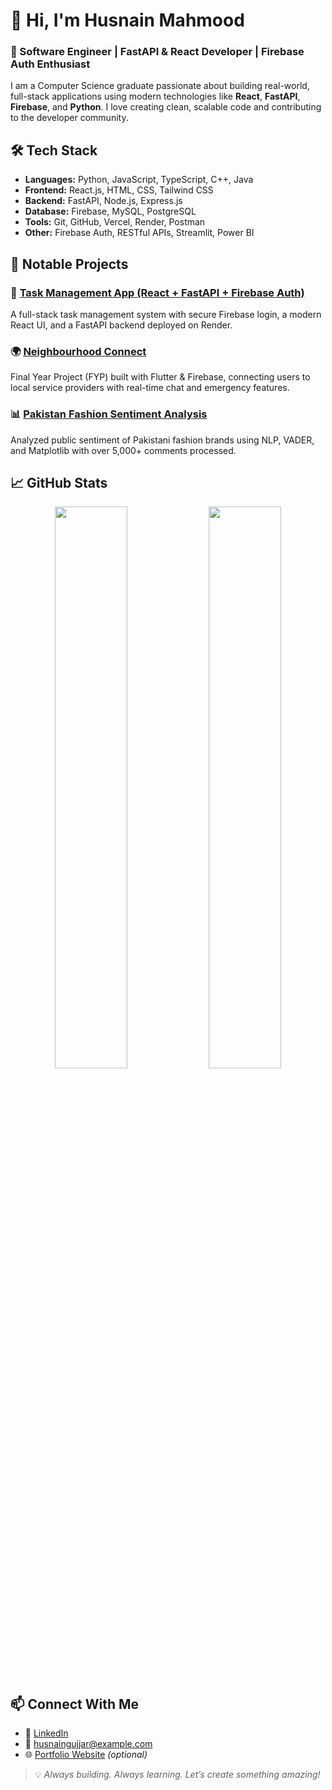 # 👋 Hi, I'm Husnain Mahmood

### 🚀 Software Engineer | FastAPI & React Developer | Firebase Auth Enthusiast

I am a Computer Science graduate passionate about building real-world, full-stack applications using modern technologies like **React**, **FastAPI**, **Firebase**, and **Python**. I love creating clean, scalable code and contributing to the developer community.


## 🛠 Tech Stack

- **Languages:** Python, JavaScript, TypeScript, C++, Java
- **Frontend:** React.js, HTML, CSS, Tailwind CSS
- **Backend:** FastAPI, Node.js, Express.js
- **Database:** Firebase, MySQL, PostgreSQL
- **Tools:** Git, GitHub, Vercel, Render, Postman
- **Other:** Firebase Auth, RESTful APIs, Streamlit, Power BI


## 📂 Notable Projects

### 🔐 [Task Management App (React + FastAPI + Firebase Auth)](https://github.com/husnaingujjar170/TaskManagmentFrontend)
A full-stack task management system with secure Firebase login, a modern React UI, and a FastAPI backend deployed on Render.

### 🌍 [Neighbourhood Connect](https://github.com/husnaingujjar170/NeighbourhoodConnect)
Final Year Project (FYP) built with Flutter & Firebase, connecting users to local service providers with real-time chat and emergency features.

### 📊 [Pakistan Fashion Sentiment Analysis](https://github.com/husnaingujjar170/Fashion-Sentiment-Analysis)
Analyzed public sentiment of Pakistani fashion brands using NLP, VADER, and Matplotlib with over 5,000+ comments processed.


## 📈 GitHub Stats

<p align="center">
  <img src="https://github-readme-stats.vercel.app/api?username=husnaingujjar170&show_icons=true&theme=radical" width="48%" />
  <img src="https://github-readme-stats.vercel.app/api/top-langs/?username=husnaingujjar170&layout=compact&theme=radical" width="48%" />
</p>


## 📫 Connect With Me

- 💼 [LinkedIn](https://www.linkedin.com/in/husnainmahmood170)
- 📧 husnaingujjar@example.com
- 🌐 [Portfolio Website](https://your-portfolio.com) _(optional)_


> 💡 *Always building. Always learning. Let’s create something amazing!*

